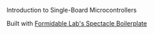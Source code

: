 Introduction to Single-Board Microcontrollers

Built with [Formidable Lab's Spectacle Boilerplate](https://github.com/FormidableLabs/spectacle-boilerplate)
